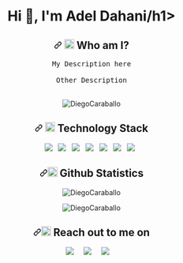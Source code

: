 <h1 align="center">Hi 👋, I'm Adel Dahani/h1>

<h2 align="center"><a id="user-content---who-am-i" class="anchor" aria-hidden="true" href="#--who-am-i"><svg class="octicon octicon-link" viewBox="0 0 16 16" version="1.1" width="16" height="16" aria-hidden="true"><path fill-rule="evenodd" d="M7.775 3.275a.75.75 0 001.06 1.06l1.25-1.25a2 2 0 112.83 2.83l-2.5 2.5a2 2 0 01-2.83 0 .75.75 0 00-1.06 1.06 3.5 3.5 0 004.95 0l2.5-2.5a3.5 3.5 0 00-4.95-4.95l-1.25 1.25zm-4.69 9.64a2 2 0 010-2.83l2.5-2.5a2 2 0 012.83 0 .75.75 0 001.06-1.06 3.5 3.5 0 00-4.95 0l-2.5 2.5a3.5 3.5 0 004.95 4.95l1.25-1.25a.75.75 0 00-1.06-1.06l-1.25 1.25a2 2 0 01-2.83 0z"></path></svg></a> <g-emoji class="g-emoji" alias="man_technologist" fallback-src="https://github.githubassets.com/images/icons/emoji/unicode/1f468-1f4bb.png"><img class="emoji" alt="man_technologist" height="20" width="20" src="https://github.githubassets.com/images/icons/emoji/unicode/1f468-1f4bb.png"></g-emoji> Who am I?</h2>

<p align="center">
  <samp>
My Description here
  </samp><br><br>
  <samp>
Other Description
   </samp>
  <br> <br>
<p align="center">
<img src="https://komarev.com/ghpvc/?username=DiegoCaraballo" alt="DiegoCaraballo" data-canonical-src="https://komarev.com/ghpvc/?username=DiegoCaraballo" style="max-width:100%;">
</p>
</p>

<h2 align="center"><a id="user-content---technology-stack" class="anchor" aria-hidden="true" href="#--technology-stack"><svg class="octicon octicon-link" viewBox="0 0 16 16" version="1.1" width="16" height="16" aria-hidden="true"><path fill-rule="evenodd" d="M7.775 3.275a.75.75 0 001.06 1.06l1.25-1.25a2 2 0 112.83 2.83l-2.5 2.5a2 2 0 01-2.83 0 .75.75 0 00-1.06 1.06 3.5 3.5 0 004.95 0l2.5-2.5a3.5 3.5 0 00-4.95-4.95l-1.25 1.25zm-4.69 9.64a2 2 0 010-2.83l2.5-2.5a2 2 0 012.83 0 .75.75 0 001.06-1.06 3.5 3.5 0 00-4.95 0l-2.5 2.5a3.5 3.5 0 004.95 4.95l1.25-1.25a.75.75 0 00-1.06-1.06l-1.25 1.25a2 2 0 01-2.83 0z"></path></svg></a> <g-emoji class="g-emoji" alias="telescope" fallback-src="https://github.githubassets.com/images/icons/emoji/unicode/1f52d.png"><img class="emoji" alt="telescope" height="20" width="20" src="https://github.githubassets.com/images/icons/emoji/unicode/1f52d.png"></g-emoji> Technology Stack</h2>

<p align="center">
  <a target="_blank" rel="noopener noreferrer" href="https://camo.githubusercontent.com/3fc33f8488a7813c2f210d04fdce645cd9f7f9ef6a68b4d91dce2adfcec7abd2/68747470733a2f2f696d672e736869656c64732e696f2f62616467652f666c61736b2532302d2532333135373242362e7376673f267374796c653d666f722d7468652d6261646765266c6f676f3d666c61736b266c6f676f436f6c6f723d7768697465"><img src="https://camo.githubusercontent.com/3fc33f8488a7813c2f210d04fdce645cd9f7f9ef6a68b4d91dce2adfcec7abd2/68747470733a2f2f696d672e736869656c64732e696f2f62616467652f666c61736b2532302d2532333135373242362e7376673f267374796c653d666f722d7468652d6261646765266c6f676f3d666c61736b266c6f676f436f6c6f723d7768697465" data-canonical-src="https://img.shields.io/badge/flask%20-%231572B6.svg?&amp;style=for-the-badge&amp;logo=flask&amp;logoColor=white" style="max-width:100%;"></a>&nbsp;&nbsp;
  <a target="_blank" rel="noopener noreferrer" href="https://camo.githubusercontent.com/f80550d14c8712bff08a63d8710f288917cc2287eab08011a7efbd1e6090a424/68747470733a2f2f696d672e736869656c64732e696f2f62616467652f6a6176617363726970742532302d2532333135373242362e7376673f267374796c653d666f722d7468652d6261646765266c6f676f3d6a617661736372697074266c6f676f436f6c6f723d7768697465"><img src="https://camo.githubusercontent.com/f80550d14c8712bff08a63d8710f288917cc2287eab08011a7efbd1e6090a424/68747470733a2f2f696d672e736869656c64732e696f2f62616467652f6a6176617363726970742532302d2532333135373242362e7376673f267374796c653d666f722d7468652d6261646765266c6f676f3d6a617661736372697074266c6f676f436f6c6f723d7768697465" data-canonical-src="https://img.shields.io/badge/javascript%20-%231572B6.svg?&amp;style=for-the-badge&amp;logo=javascript&amp;logoColor=white" style="max-width:100%;"></a>&nbsp;&nbsp;
  <a target="_blank" rel="noopener noreferrer" href="https://camo.githubusercontent.com/ee1a36683df64b1dc8e89fcff5310e3be466e17e0e7bbe317b451a85a9887fa8/68747470733a2f2f696d672e736869656c64732e696f2f62616467652f6d6f6e676f64622532302d2532333135373242362e7376673f267374796c653d666f722d7468652d6261646765266c6f676f3d6d6f6e676f6462266c6f676f436f6c6f723d7768697465"><img src="https://camo.githubusercontent.com/ee1a36683df64b1dc8e89fcff5310e3be466e17e0e7bbe317b451a85a9887fa8/68747470733a2f2f696d672e736869656c64732e696f2f62616467652f6d6f6e676f64622532302d2532333135373242362e7376673f267374796c653d666f722d7468652d6261646765266c6f676f3d6d6f6e676f6462266c6f676f436f6c6f723d7768697465" data-canonical-src="https://img.shields.io/badge/mongodb%20-%231572B6.svg?&amp;style=for-the-badge&amp;logo=mongodb&amp;logoColor=white" style="max-width:100%;"></a>&nbsp;&nbsp;
  <a target="_blank" rel="noopener noreferrer" href="https://camo.githubusercontent.com/2bd4e2c5a27f7265cca9fc3c71d86c6814e786d44ca8f7e35818e2bfddf1c98c/68747470733a2f2f696d672e736869656c64732e696f2f62616467652f6d7973716c2532302d2532333135373242362e7376673f267374796c653d666f722d7468652d6261646765266c6f676f3d6d7973716c266c6f676f436f6c6f723d7768697465"><img src="https://camo.githubusercontent.com/2bd4e2c5a27f7265cca9fc3c71d86c6814e786d44ca8f7e35818e2bfddf1c98c/68747470733a2f2f696d672e736869656c64732e696f2f62616467652f6d7973716c2532302d2532333135373242362e7376673f267374796c653d666f722d7468652d6261646765266c6f676f3d6d7973716c266c6f676f436f6c6f723d7768697465" data-canonical-src="https://img.shields.io/badge/mysql%20-%231572B6.svg?&amp;style=for-the-badge&amp;logo=mysql&amp;logoColor=white" style="max-width:100%;"></a>&nbsp;&nbsp;
  <a target="_blank" rel="noopener noreferrer" href="https://camo.githubusercontent.com/1b3d662567dfc4142772575f05271337bb6c2410932d917afdbe937a5ace10c3/68747470733a2f2f696d672e736869656c64732e696f2f62616467652f707974686f6e2532302d2532333135373242362e7376673f267374796c653d666f722d7468652d6261646765266c6f676f3d707974686f6e266c6f676f436f6c6f723d79656c6c6f77"><img src="https://camo.githubusercontent.com/1b3d662567dfc4142772575f05271337bb6c2410932d917afdbe937a5ace10c3/68747470733a2f2f696d672e736869656c64732e696f2f62616467652f707974686f6e2532302d2532333135373242362e7376673f267374796c653d666f722d7468652d6261646765266c6f676f3d707974686f6e266c6f676f436f6c6f723d79656c6c6f77" data-canonical-src="https://img.shields.io/badge/python%20-%231572B6.svg?&amp;style=for-the-badge&amp;logo=python&amp;logoColor=yellow" style="max-width:100%;"></a>&nbsp;&nbsp;
  <a target="_blank" rel="noopener noreferrer" href="https://camo.githubusercontent.com/07edc548abcedebaa3c7ffe7ed41a24d20d9079fc44dc73b1a7a81cf8b9a5439/68747470733a2f2f696d672e736869656c64732e696f2f62616467652f616e67756c61722532302d2532333135373242362e7376673f267374796c653d666f722d7468652d6261646765266c6f676f3d616e67756c6172266c6f676f436f6c6f723d7768697465"><img src="https://camo.githubusercontent.com/07edc548abcedebaa3c7ffe7ed41a24d20d9079fc44dc73b1a7a81cf8b9a5439/68747470733a2f2f696d672e736869656c64732e696f2f62616467652f616e67756c61722532302d2532333135373242362e7376673f267374796c653d666f722d7468652d6261646765266c6f676f3d616e67756c6172266c6f676f436f6c6f723d7768697465" data-canonical-src="https://img.shields.io/badge/angular%20-%231572B6.svg?&amp;style=for-the-badge&amp;logo=angular&amp;logoColor=white" style="max-width:100%;"></a>&nbsp;&nbsp;
  <a target="_blank" rel="noopener noreferrer" href="https://camo.githubusercontent.com/979b3f3c24669197c36022edb8ac5f3ddb413c326a52499f16042145fa53aa6a/68747470733a2f2f696d672e736869656c64732e696f2f62616467652f6769742532302d2532333135373242362e7376673f267374796c653d666f722d7468652d6261646765266c6f676f3d676974266c6f676f436f6c6f723d7768697465"><img src="https://camo.githubusercontent.com/979b3f3c24669197c36022edb8ac5f3ddb413c326a52499f16042145fa53aa6a/68747470733a2f2f696d672e736869656c64732e696f2f62616467652f6769742532302d2532333135373242362e7376673f267374796c653d666f722d7468652d6261646765266c6f676f3d676974266c6f676f436f6c6f723d7768697465" data-canonical-src="https://img.shields.io/badge/git%20-%231572B6.svg?&amp;style=for-the-badge&amp;logo=git&amp;logoColor=white" style="max-width:100%;"></a>&nbsp;&nbsp;
</p>

<h2 align="center"><a id="user-content--github-statistics-" class="anchor" aria-hidden="true" href="#-github-statistics-"><svg class="octicon octicon-link" viewBox="0 0 16 16" version="1.1" width="16" height="16" aria-hidden="true"><path fill-rule="evenodd" d="M7.775 3.275a.75.75 0 001.06 1.06l1.25-1.25a2 2 0 112.83 2.83l-2.5 2.5a2 2 0 01-2.83 0 .75.75 0 00-1.06 1.06 3.5 3.5 0 004.95 0l2.5-2.5a3.5 3.5 0 00-4.95-4.95l-1.25 1.25zm-4.69 9.64a2 2 0 010-2.83l2.5-2.5a2 2 0 012.83 0 .75.75 0 001.06-1.06 3.5 3.5 0 00-4.95 0l-2.5 2.5a3.5 3.5 0 004.95 4.95l1.25-1.25a.75.75 0 00-1.06-1.06l-1.25 1.25a2 2 0 01-2.83 0z"></path></svg></a><g-emoji class="g-emoji" alias="bird" fallback-src="https://github.githubassets.com/images/icons/emoji/unicode/1f426.png"><img class="emoji" alt="bird" height="20" width="20" src="https://github.githubassets.com/images/icons/emoji/unicode/1f426.png"></g-emoji> Github Statistics </h2>

<p align="center">
<img src="https://github-readme-stats.vercel.app/api?username=DiegoCaraballo&show_icons=true&theme=vue-dark&count_private=true" alt="DiegoCaraballo" data-canonical-src="https://github-readme-stats.vercel.app/api?username=DiegoCaraballo&show_icons=true&theme=vue-dark&count_private=true" style="max-width:100%;">
</p>
<p align="center">
<img src="https://github-readme-stats.vercel.app/api/top-langs/?username=DiegoCaraballo&layout=compact" alt="DiegoCaraballo" data-canonical-src="https://github-readme-stats.vercel.app/api/top-langs/?username=DiegoCaraballo&layout=compact" style="max-width:100%;">
</p>

<h2 align="center"><a id="user-content--reach-out-to-me-on" class="anchor" aria-hidden="true" href="#-reach-out-to-me-on"><svg class="octicon octicon-link" viewBox="0 0 16 16" version="1.1" width="16" height="16" aria-hidden="true"><path fill-rule="evenodd" d="M7.775 3.275a.75.75 0 001.06 1.06l1.25-1.25a2 2 0 112.83 2.83l-2.5 2.5a2 2 0 01-2.83 0 .75.75 0 00-1.06 1.06 3.5 3.5 0 004.95 0l2.5-2.5a3.5 3.5 0 00-4.95-4.95l-1.25 1.25zm-4.69 9.64a2 2 0 010-2.83l2.5-2.5a2 2 0 012.83 0 .75.75 0 001.06-1.06 3.5 3.5 0 00-4.95 0l-2.5 2.5a3.5 3.5 0 004.95 4.95l1.25-1.25a.75.75 0 00-1.06-1.06l-1.25 1.25a2 2 0 01-2.83 0z"></path></svg></a><g-emoji class="g-emoji" alias="mailbox" fallback-src="https://github.githubassets.com/images/icons/emoji/unicode/1f4eb.png"><img class="emoji" alt="mailbox" height="20" width="20" src="https://github.githubassets.com/images/icons/emoji/unicode/1f4eb.png"></g-emoji> Reach out to me on</h2>

<p align="center">
  <a href="https://www.linkedin.com/in/diego-caraballo-336a62ba" rel="nofollow"><img src="https://camo.githubusercontent.com/a493f6833f99fb3c85788d6d9305e6b7a42b838e5ee5d138fd9a8214a7e77472/68747470733a2f2f696d672e736869656c64732e696f2f62616467652f6c696e6b6564696e2d2532333030373742352e7376673f267374796c653d666f722d7468652d6261646765266c6f676f3d6c696e6b6564696e266c6f676f436f6c6f723d7768697465" data-canonical-src="https://img.shields.io/badge/linkedin-%230077B5.svg?&amp;style=for-the-badge&amp;logo=linkedin&amp;logoColor=white" style="max-width:100%;"></a>&nbsp;&nbsp;&nbsp;&nbsp;
  <a href="https://twitter.com/DiePyCar" rel="nofollow"><img src="https://camo.githubusercontent.com/e1c2fd3bcd4ed13889ed78d1e814261a7cfbc79ae826198b7813850b15a8d956/68747470733a2f2f696d672e736869656c64732e696f2f62616467652f747769747465722d2532333144413146322e7376673f267374796c653d666f722d7468652d6261646765266c6f676f3d74776974746572266c6f676f436f6c6f723d7768697465" data-canonical-src="https://img.shields.io/badge/twitter-%231DA1F2.svg?&amp;style=for-the-badge&amp;logo=twitter&amp;logoColor=white" style="max-width:100%;"></a>&nbsp;&nbsp;&nbsp;&nbsp;
  <a href="mailto:diegocaraballo84@gmail.com?subject=Hello%20Diego,%20From%20Github"><img src="https://camo.githubusercontent.com/2e31b0d0e07e5431ee3f85689b488016d52a4fb97e523ae497023a9746e2e52e/68747470733a2f2f696d672e736869656c64732e696f2f62616467652f676d61696c2d2532334431343833362e7376673f267374796c653d666f722d7468652d6261646765266c6f676f3d676d61696c266c6f676f436f6c6f723d7768697465" data-canonical-src="https://img.shields.io/badge/gmail-%23D14836.svg?&amp;style=for-the-badge&amp;logo=gmail&amp;logoColor=white" style="max-width:100%;"></a>&nbsp;&nbsp;&nbsp;&nbsp;
</p>

<!--
**DiegoCaraballo/DiegoCaraballo** is a ✨ _special_ ✨ repository because its `README.md` (this file) appears on your GitHub profile.

Here are some ideas to get you started:

- 🔭 I’m currently working on ...
- 🌱 I’m currently learning ...
- 👯 I’m looking to collaborate on ...
- 🤔 I’m looking for help with ...
- 💬 Ask me about ...
- 📫 How to reach me: ...
- 😄 Pronouns: ...
- ⚡ Fun fact: ...
-->
